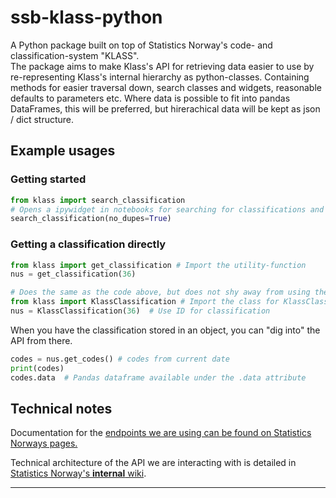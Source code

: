 # ssb-klass-python

A Python package built on top of Statistics Norway's code- and classification-system "KLASS". \
The package aims to make Klass's API for retrieving data easier to use by re-representing Klass's internal hierarchy as python-classes. Containing methods for easier traversal down, search classes and widgets, reasonable defaults to parameters etc.
Where data is possible to fit into pandas DataFrames, this will be preferred, but hirerachical data will be kept as json / dict structure.


## Example usages


### Getting started
```python
from klass import search_classification
# Opens a ipywidget in notebooks for searching for classifications and copying code, to get started
search_classification(no_dupes=True)
```

### Getting a classification directly
```python
from klass import get_classification # Import the utility-function
nus = get_classification(36)
```

```python
# Does the same as the code above, but does not shy away from using the class directly
from klass import KlassClassification # Import the class for KlassClassifications
nus = KlassClassification(36)  # Use ID for classification
```

When you have the classification stored in an object, you can "dig into" the API from there.
```python
codes = nus.get_codes() # codes from current date
print(codes)
codes.data  # Pandas dataframe available under the .data attribute
```



## Technical notes
Documentation for the [endpoints we are using can be found on Statistics Norways pages.](https://data.ssb.no/api/klass/v1/api-guide.html)

Technical architecture of the API we are interacting with is detailed in [Statistics Norway's **internal** wiki](https://wiki.ssb.no/display/KP/Teknisk+arkitektur#Tekniskarkitektur-GSIM).


---
